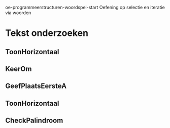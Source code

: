 oe-programmeerstructuren-woordspel-start
Oefening op selectie en iteratie via woorden
# Tekst onderzoeken
## ToonHorizontaal
## KeerOm
## GeefPlaatsEersteA
## ToonHorizontaal
## CheckPalindroom
